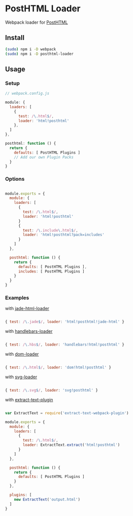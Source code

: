 # PostHTML Loader
Webpack loader for [PostHTML](https://github.com/posthtml/posthtml)

## Install

```bash
(sudo) npm i -D webpack
(sudo) npm i -D posthtml-loader
```

## Usage
### Setup

```javascript
// webpack.config.js

module: {
  loaders: [
    {
      test: /\.html$/,
      loader: 'html!posthtml'
    },
  ]
},

posthtml: function () {
  return {
    defaults: [ PostHTML Plugins ]
    // Add our own Plugin Packs
  }
}
```

### Options

```javascript

module.exports = {
  module: {
    loaders: [
      {
        test: /\.html$/,
        loader: 'html!posthtml'
      }
      {
        test: /\.include\.html$/,
        loader: 'html!posthtml?pack=includes'
      }
    ]
  },

  posthtml: function () {
    return {
      defaults: [ PostHTML Plugins ],
      includes: [ PostHTML Plugins ]
    }
  }
}
```

### Examples
with [jade-html-loader](https://github.com/bline/jade-html-loader)

```javascript

{ test: /\.jade$/, loader: 'html!posthtml!jade-html' }
```

with [handlebars-loader](https://github.com/altano/handlebars-loader)

```javascript

{ test: /\.hbs$/, loader: 'handlebars!html!posthtml' }
```

with [dom-loader](https://github.com/Wizcorp/dom-loader)

```javascript

{ test: /\.html$/, loader: 'dom!html!posthtml' }
```

with [svg-loader](https://github.com/dolbyzerr/svg-loader)

```javascript

{ test: /\.svg$/, loader: 'svg!posthtml' }
```

with [extract-text-plugin](https://github.com/webpack/extract-text-webpack-plugin)

```javascript

var ExtractText = require('extract-text-webpack-plugin')

module.exports = {
  module: {
    loaders: [
      {
        test: /\.html$/,
        loader: ExtractText.extract('html!posthtml')
      }
    ]
  },

  posthtml: function () {
    return {
      defaults: [ PostHTML Plugins ]
    }
  },

  plugins: [
    new ExtractText('output.html')
  ]
}
```
